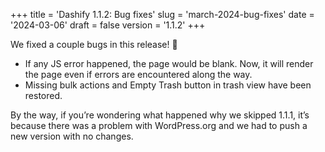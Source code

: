 +++
title = 'Dashify 1.1.2: Bug fixes'
slug = 'march-2024-bug-fixes'
date = '2024-03-06'
draft = false
version = '1.1.2'
+++

We fixed a couple bugs in this release! 🐞

- If any JS error happened, the page would be blank. Now, it will render the page even if errors are encountered along the way.
- Missing bulk actions and Empty Trash button in trash view have been restored.

By the way, if you’re wondering what happened why we skipped 1.1.1, it’s because there was a problem with WordPress.org and we had to push a new version with no changes.
